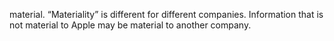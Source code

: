 material. “Materiality” is different for different companies. Information that is not material to Apple may
be material to another company.